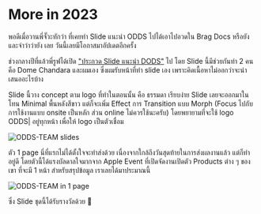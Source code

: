 # More in 2023

พอดีเมื่อวานพี่จั๊วะทักว่า ที่เคยทำ Slide แนะนำ ODDS ไปได้เอาไปอวดใน Brag  Docs หรือยัง และจำว่าว่ายัง เลย วันนี้เลยมีโอกาสมาอัปเดตอีกครั้ง

ช่วงกลางปีที่แล้วพี่รูฟได้เปิด ["ประกวด Slide แนะนำ DODS"](https://3.basecamp.com/4877526/buckets/19080164/messages/6202164691) ไป โดย Slide นี้มีช่วยกันทำ 2 คน คือ <Badge type="info">Dome Chandara</Badge> และผมเอง ซึ่งผมรับหน้าที่ทำ slide เอง เพราะคิดเนื้อหาไม่ออกว่าจะนำเสนออะไรบ้าง

Slide นี้วาง concept ตาม logo ที่ทำในตอนนั้น คือ ธรรมดา เรียบง่าย Slide เลยจะออกมาในโทน Minimal พื้นหลังสีขาว แต่ก็จะเพิ่ม Effect การ Transition แบบ Morph (Focus ไปกับการใช้งานแบบ onsite เป็นหลัก ส่วน online ไม่ควรใช้นะครับ) โดยพยายามที่จะใช้ logo ODDS| อยู่ทุกหน้า เพื่อให้ logo เป็นตัวเชื่อม

![ODDS-TEAM slides](/images/2023/more-in-2023/odds-slides.png)

ตัว 1 page นี่ที่แรกไม่ได้ตั้งใจจะทำส่งด้วย เนื่องจากใกล้ถึงวันสุดท้ายในการส่งผลงานแล้ว แต่ก็ทำอยู่ดี โดยตัวนี้ได้แรงบัลดาลใจมากจาก Apple Event ที่เปิดจัดงานเปิดตัว Products ต่าง ๆ ของเขา ที่จะมี 1 หน้า สำหรับสรุปข้อมูล เราเลยได้มาประมาณนี้

![ODDS-TEAM in 1 page](/images/2023/more-in-2023/odds-in-one.png)

ซึ่ง Slide ชุดนี้ได้รับรางวัลด้วย 🎉